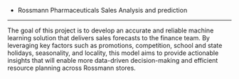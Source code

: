 * Rossmann Pharmaceuticals Sales Analysis and prediction
---

The goal of this project is to develop an accurate and reliable machine learning solution that delivers sales forecasts to the finance team. By leveraging key factors such as promotions, competition, school and state holidays, seasonality, and locality, 
this model aims to provide actionable insights that will enable more data-driven decision-making and efficient resource planning across Rossmann stores. 
